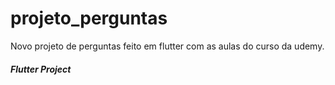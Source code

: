 # projeto_perguntas

Novo projeto de perguntas feito em flutter com as aulas do curso da udemy.

##### Flutter Project
